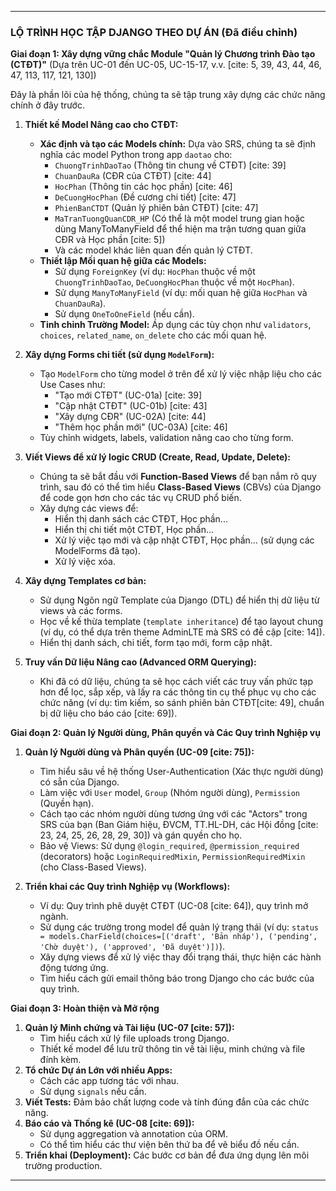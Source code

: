 ---

### **LỘ TRÌNH HỌC TẬP DJANGO THEO DỰ ÁN (Đã điều chỉnh)**

**Giai đoạn 1: Xây dựng vững chắc Module "Quản lý Chương trình Đào tạo (CTĐT)"** (Dựa trên UC-01 đến UC-05, UC-15-17, v.v. [cite: 5, 39, 43, 44, 46, 47, 113, 117, 121, 130])

Đây là phần lõi của hệ thống, chúng ta sẽ tập trung xây dựng các chức năng chính ở đây trước.

1.  **Thiết kế Model Nâng cao cho CTĐT:**
    * **Xác định và tạo các Models chính:** Dựa vào SRS, chúng ta sẽ định nghĩa các model Python trong app `daotao` cho:
        * `ChuongTrinhDaoTao` (Thông tin chung về CTĐT) [cite: 39]
        * `ChuanDauRa` (CĐR của CTĐT) [cite: 44]
        * `HocPhan` (Thông tin các học phần) [cite: 46]
        * `DeCuongHocPhan` (Đề cương chi tiết) [cite: 47]
        * `PhienBanCTDT` (Quản lý phiên bản CTĐT) [cite: 47]
        * `MaTranTuongQuanCDR_HP` (Có thể là một model trung gian hoặc dùng ManyToManyField để thể hiện ma trận tương quan giữa CĐR và Học phần [cite: 5])
        * Và các model khác liên quan đến quản lý CTĐT.
    * **Thiết lập Mối quan hệ giữa các Models:**
        * Sử dụng `ForeignKey` (ví dụ: `HocPhan` thuộc về một `ChuongTrinhDaoTao`, `DeCuongHocPhan` thuộc về một `HocPhan`).
        * Sử dụng `ManyToManyField` (ví dụ: mối quan hệ giữa `HocPhan` và `ChuanDauRa`).
        * Sử dụng `OneToOneField` (nếu cần).
    * **Tinh chỉnh Trường Model:** Áp dụng các tùy chọn như `validators`, `choices`, `related_name`, `on_delete` cho các mối quan hệ.

2.  **Xây dựng Forms chi tiết (sử dụng `ModelForm`):**
    * Tạo `ModelForm` cho từng model ở trên để xử lý việc nhập liệu cho các Use Cases như:
        * "Tạo mới CTĐT" (UC-01a) [cite: 39]
        * "Cập nhật CTĐT" (UC-01b) [cite: 43]
        * "Xây dựng CĐR" (UC-02A) [cite: 44]
        * "Thêm học phần mới" (UC-03A) [cite: 46]
    * Tùy chỉnh widgets, labels, validation nâng cao cho từng form.

3.  **Viết Views để xử lý logic CRUD (Create, Read, Update, Delete):**
    * Chúng ta sẽ bắt đầu với **Function-Based Views** để bạn nắm rõ quy trình, sau đó có thể tìm hiểu **Class-Based Views** (CBVs) của Django để code gọn hơn cho các tác vụ CRUD phổ biến.
    * Xây dựng các views để:
        * Hiển thị danh sách các CTĐT, Học phần...
        * Hiển thị chi tiết một CTĐT, Học phần...
        * Xử lý việc tạo mới và cập nhật CTĐT, Học phần... (sử dụng các ModelForms đã tạo).
        * Xử lý việc xóa.

4.  **Xây dựng Templates cơ bản:**
    * Sử dụng Ngôn ngữ Template của Django (DTL) để hiển thị dữ liệu từ views và các forms.
    * Học về kế thừa template (`template inheritance`) để tạo layout chung (ví dụ, có thể dựa trên theme AdminLTE mà SRS có đề cập [cite: 14]).
    * Hiển thị danh sách, chi tiết, form tạo mới, form cập nhật.

5.  **Truy vấn Dữ liệu Nâng cao (Advanced ORM Querying):**
    * Khi đã có dữ liệu, chúng ta sẽ học cách viết các truy vấn phức tạp hơn để lọc, sắp xếp, và lấy ra các thông tin cụ thể phục vụ cho các chức năng (ví dụ: tìm kiếm, so sánh phiên bản CTĐT[cite: 49], chuẩn bị dữ liệu cho báo cáo [cite: 69]).

**Giai đoạn 2: Quản lý Người dùng, Phân quyền và Các Quy trình Nghiệp vụ**

1.  **Quản lý Người dùng và Phân quyền (UC-09 [cite: 75]):**
    * Tìm hiểu sâu về hệ thống User-Authentication (Xác thực người dùng) có sẵn của Django.
    * Làm việc với `User` model, `Group` (Nhóm người dùng), `Permission` (Quyền hạn).
    * Cách tạo các nhóm người dùng tương ứng với các "Actors" trong SRS của bạn (Ban Giám hiệu, ĐVCM, TT.HL-DH, các Hội đồng [cite: 23, 24, 25, 26, 28, 29, 30]) và gán quyền cho họ.
    * Bảo vệ Views: Sử dụng `@login_required`, `@permission_required` (decorators) hoặc `LoginRequiredMixin`, `PermissionRequiredMixin` (cho Class-Based Views).

2.  **Triển khai các Quy trình Nghiệp vụ (Workflows):**
    * Ví dụ: Quy trình phê duyệt CTĐT (UC-08 [cite: 64]), quy trình mở ngành.
    * Sử dụng các trường trong model để quản lý trạng thái (ví dụ: `status = models.CharField(choices=[('draft', 'Bản nháp'), ('pending', 'Chờ duyệt'), ('approved', 'Đã duyệt')])`).
    * Xây dựng views để xử lý việc thay đổi trạng thái, thực hiện các hành động tương ứng.
    * Tìm hiểu cách gửi email thông báo trong Django cho các bước của quy trình.

**Giai đoạn 3: Hoàn thiện và Mở rộng**

1.  **Quản lý Minh chứng và Tài liệu (UC-07 [cite: 57]):**
    * Tìm hiểu cách xử lý file uploads trong Django.
    * Thiết kế model để lưu trữ thông tin về tài liệu, minh chứng và file đính kèm.
2.  **Tổ chức Dự án Lớn với nhiều Apps:**
    * Cách các app tương tác với nhau.
    * Sử dụng `signals` nếu cần.
3.  **Viết Tests:** Đảm bảo chất lượng code và tính đúng đắn của các chức năng.
4.  **Báo cáo và Thống kê (UC-08 [cite: 69]):**
    * Sử dụng aggregation và annotation của ORM.
    * Có thể tìm hiểu các thư viện bên thứ ba để vẽ biểu đồ nếu cần.
5.  **Triển khai (Deployment):** Các bước cơ bản để đưa ứng dụng lên môi trường production.

---